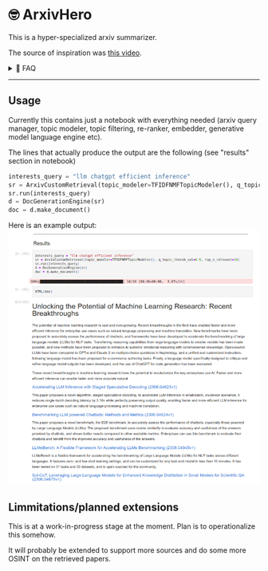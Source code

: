 # 🤓 ArxivHero

This is a hyper-specialized arxiv summarizer. 

The source of inspiration was [this video](https://youtu.be/u4CRHtjyHTI?t=3303).

<details>

<summary> 🤔 FAQ </summary>

### How is this different from searching arxiv and reading the abstracts?
The point of this summarizer, is to implement further customization 
facilities, to allow for a more personalized digest experience. 

Eventually the goal is to have some basic paper metrics and better topic modeling based on citations and/or the knowledge of the reader (e.g., I don't need an explanation of transformers, whereas someone else might need one. Or, an electrical engineer may be interested in different types of transformers! (if it's not an electrical engineer working on LLMs...)

### How is this different from other summarizers?
There is a similar and more mature paper summarizer called [arxivDigest](https://github.com/AutoLLM/ArxivDigest).

There are 2 main differences with the existing repo:
1. `arxiv_hero` performs re-ranking (using both embeddings) and topic modeling (using NMF/bag-of-words/tf-idf) and filtering according to the query for the retrieved results,
2. `arxiv_hero` performs ontologically configurable summarization, that includes the users' intent. 

See, for instance, the `Enum` classes `SummaryFocus` and `FlatDomainOntology`. These enums contain some simple strings, that are used in the prompts 
to encode the intent of the target user in both the top-level summary and in the abstract summary. 
</details>

----
## Usage
Currently this contains just a notebook with everything needed (arxiv query manager, topic modeler, topic filtering, re-ranker, embedder, generative model language engine etc).

The lines that actually produce the output are the following (see "results" section in notebook)
```python
interests_query = "llm chatgpt efficient inference"
sr = ArxivCustomRetrieval(topic_modeler=TFIDFNMFTopicModeler(), q_topic_thresh_val=0.5, top_n_relevant=10)
sr.run(interests_query)
d = DocGenerationEngine(sr)
doc = d.make_document()
```

Here is an example output:
![alt-img](img/screenshot.png)

## Limmitations/planned extensions
This is at a work-in-progress stage at the moment. Plan is to operationalize this somehow. 

It will probably be extended to support more sources and do some more OSINT on the retrieved papers.


